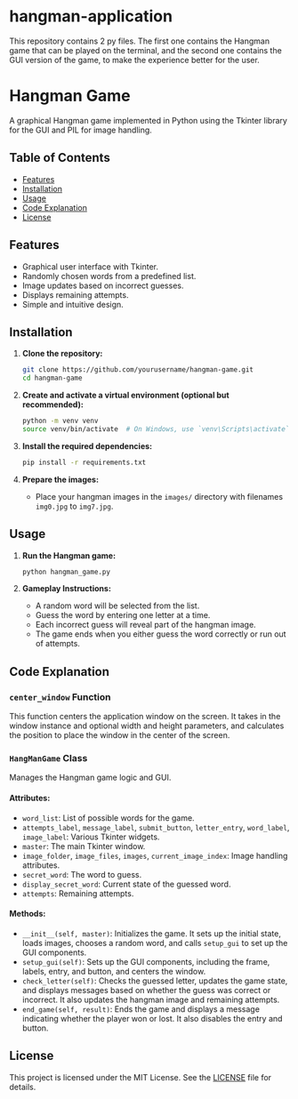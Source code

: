 # hangman-application
This repository contains 2 py files. The first one contains the Hangman game that can be played on the terminal, and the second one contains the GUI version of the game, to make the experience better for the user.

# Hangman Game

A graphical Hangman game implemented in Python using the Tkinter library for the GUI and PIL for image handling.

## Table of Contents
- [Features](#features)
- [Installation](#installation)
- [Usage](#usage)
- [Code Explanation](#code-explanation)
- [License](#license)

## Features
- Graphical user interface with Tkinter.
- Randomly chosen words from a predefined list.
- Image updates based on incorrect guesses.
- Displays remaining attempts.
- Simple and intuitive design.

## Installation
1. **Clone the repository:**
    ```sh
    git clone https://github.com/yourusername/hangman-game.git
    cd hangman-game
    ```

2. **Create and activate a virtual environment (optional but recommended):**
    ```sh
    python -m venv venv
    source venv/bin/activate  # On Windows, use `venv\Scripts\activate`
    ```

3. **Install the required dependencies:**
    ```sh
    pip install -r requirements.txt
    ```

4. **Prepare the images:**
    - Place your hangman images in the `images/` directory with filenames `img0.jpg` to `img7.jpg`.

## Usage
1. **Run the Hangman game:**
    ```sh
    python hangman_game.py
    ```

2. **Gameplay Instructions:**
    - A random word will be selected from the list.
    - Guess the word by entering one letter at a time.
    - Each incorrect guess will reveal part of the hangman image.
    - The game ends when you either guess the word correctly or run out of attempts.

## Code Explanation
### `center_window` Function
This function centers the application window on the screen. It takes in the window instance and optional width and height parameters, and calculates the position to place the window in the center of the screen.

### `HangManGame` Class
Manages the Hangman game logic and GUI.

#### Attributes:
- `word_list`: List of possible words for the game.
- `attempts_label`, `message_label`, `submit_button`, `letter_entry`, `word_label`, `image_label`: Various Tkinter widgets.
- `master`: The main Tkinter window.
- `image_folder`, `image_files`, `images`, `current_image_index`: Image handling attributes.
- `secret_word`: The word to guess.
- `display_secret_word`: Current state of the guessed word.
- `attempts`: Remaining attempts.

#### Methods:
- `__init__(self, master)`: Initializes the game. It sets up the initial state, loads images, chooses a random word, and calls `setup_gui` to set up the GUI components.
- `setup_gui(self)`: Sets up the GUI components, including the frame, labels, entry, and button, and centers the window.
- `check_letter(self)`: Checks the guessed letter, updates the game state, and displays messages based on whether the guess was correct or incorrect. It also updates the hangman image and remaining attempts.
- `end_game(self, result)`: Ends the game and displays a message indicating whether the player won or lost. It also disables the entry and button.

## License
This project is licensed under the MIT License. See the [LICENSE](LICENSE) file for details.


